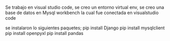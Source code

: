 Se trabajo en visual studio code, se creo un entorno virtual env, se creo una base de datos en Mysql workbench la cual fue conectada en visualstudio code


se instalaron lo siguientes paquetes;
pip install Django
pip install mysqlclient
pip install openpyxl
pip install pandas
